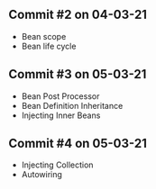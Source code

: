Commit #2 on 04-03-21
---------------------
- Bean scope
- Bean life cycle

Commit #3 on 05-03-21
---------------------
- Bean Post Processor
- Bean Definition Inheritance
- Injecting Inner Beans

Commit #4 on 05-03-21
---------------------
- Injecting Collection
- Autowiring
